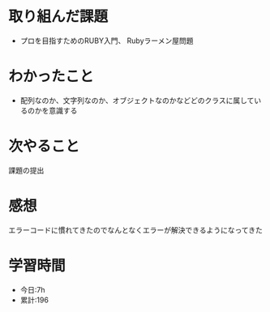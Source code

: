 # 取り組んだ課題
  - プロを目指すためのRUBY入門、 Rubyラーメン屋問題
# わかったこと

  - 配列なのか、文字列なのか、オブジェクトなのかなどどのクラスに属しているのかを意識する
  
# 次やること
 課題の提出
# 感想
エラーコードに慣れてきたのでなんとなくエラーが解決できるようになってきた
# 学習時間
- 今日:7h
- 累計:196